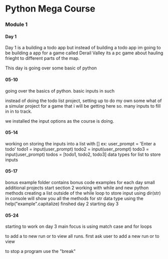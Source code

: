 # Python Mega Course

### Module 1

#### Day 1
Day 1 is a building a todo app but instead of building a todo app
im going to be building a app for a game called Derail Valley its a pc game about hauling frieght 
to different parts of the map. 

This day is going over some basic of python

#### 05-10
going over the basics of python. basic inputs in such

instead of doing the todo list project, setting up to do my own some what of a simular project 
for a game that i will be getting here so. many inputs to fill in in to track. 

we installed the input options as the course is doing.

#### 05-14
working on storing the inputs into a list with [] 
ex: 
    user_prompt = 'Enter a todo'
    todo1 = input(user_prompt)
    todo2 = input(user_prompt)
    todo3 = input(user_prompt)
    todos = [todo1, todo2, todo3] data types for list to store inputs

#### 05-17
bonus example folder contains bonus code examples for each day small additional projects
start section 2 working with while and new python methods
creating a list outside of the while loop to store input
using dir(str) in console will show you all the methods for str data type
using the help("example".capitalize)
finshed day 2 starting day 3

#### 05-24 
starting to work on day 3 
main focus is using match case and for loops

to add a to new run or to view all runs.
first ask user to add a new run or to view

to stop a program use the "break" 